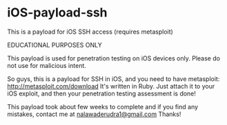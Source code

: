 # iOS-payload-ssh
This is a payload for iOS SSH access (requires metasploit)

EDUCATIONAL PURPOSES ONLY

This payload is used for penetration testing on iOS devices only.
Please do not use for malicious intent.

So guys, this is a payload for SSH in iOS, and you need to have metasploit: http://metasploit.com/download
It's written in Ruby.
Just attach it to your iOS exploit, and then your penetration testing assessment is done!

This payload took about few weeks to complete and if you find any mistakes, contact me at nalawaderudra1@gmail.com
Thanks!
